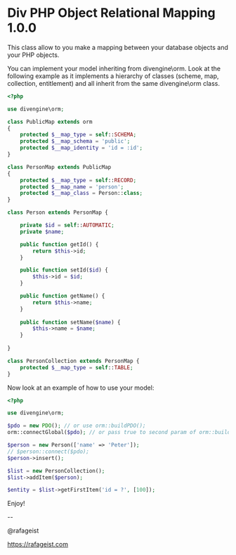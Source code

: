 ﻿# Div PHP Object Relational Mapping 1.0.0

This class allow to you make a mapping between your database objects and
your PHP objects.

You can implement your model inheriting from divengine\orm. Look at the 
following example as it implements a hierarchy of classes (scheme, map, 
collection, entitlement) and all inherit from the same divengine\orm class.

```php
<?php

use divengine\orm;

class PublicMap extends orm
{
    protected $__map_type = self::SCHEMA;
    protected $__map_schema = 'public';
    protected $__map_identity = 'id = :id';
}

class PersonMap extends PublicMap
{
    protected $__map_type = self::RECORD;
    protected $__map_name = 'person';
    protected $__map_class = Person::class;
}

class Person extends PersonMap {

    private $id = self::AUTOMATIC;
    private $name;

    public function getId() {
        return $this->id;
    }

    public function setId($id) {
        $this->id = $id;
    }

    public function getName() {
        return $this->name;
    }
   
    public function setName($name) {
        $this->name = $name;
    }
   
}

class PersonCollection extends PersonMap {
    protected $__map_type = self::TABLE;
}

```

Now look at an example of how to use your model:
```php
<?php

use divengine\orm;

$pdo = new PDO(); // or use orm::buildPDO();
orm::connectGlobal($pdo); // or pass true to second param of orm::buildPDO()

$person = new Person(['name' => 'Peter']);
// $person::connect($pdo); 
$person->insert();

$list = new PersonCollection();
$list->addItem($person);

$entity = $list->getFirstItem('id = ?', [100]);

```

Enjoy!

-- 

@rafageist

https://rafageist.com
